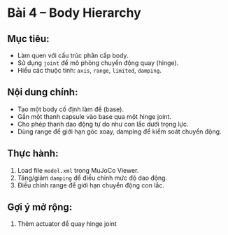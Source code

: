 # Bài 4 – Body Hierarchy

## Mục tiêu:
- Làm quen với cấu trúc phân cấp body.
- Sử dụng `joint` để mô phỏng chuyển động quay (hinge).
- Hiểu các thuộc tính: `axis`, `range`, `limited`, `damping`.

## Nội dung chính:
- Tạo một body cố định làm đế (base).
- Gắn một thanh capsule vào base qua một hinge joint.
- Cho phép thanh dao động tự do như con lắc dưới trọng lực.
- Dùng range để giới hạn góc xoay, damping để kiểm soát chuyển động.

## Thực hành:
1. Load file `model.xml` trong MuJoCo Viewer.
2. Tăng/giảm `damping` để điều chỉnh mức độ dao động.
3. Điều chỉnh range để giới hạn chuyển động con lắc.

## Gợi ý mở rộng:
1. Thêm actuator để quay hinge joint